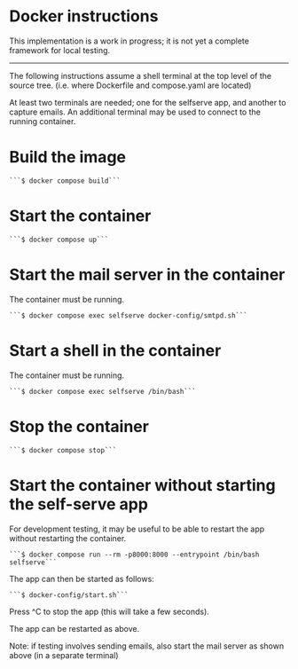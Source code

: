 <!---
 Licensed to the Apache Software Foundation (ASF) under one or more
 contributor license agreements.  See the NOTICE file distributed with
 this work for additional information regarding copyright ownership.
 The ASF licenses this file to You under the Apache License, Version 2.0
 (the "License"); you may not use this file except in compliance with
 the License.  You may obtain a copy of the License at

      http://www.apache.org/licenses/LICENSE-2.0

 Unless required by applicable law or agreed to in writing, software
 distributed under the License is distributed on an "AS IS" BASIS,
 WITHOUT WARRANTIES OR CONDITIONS OF ANY KIND, either express or implied.
 See the License for the specific language governing permissions and
 limitations under the License.
-->

# Docker instructions

This implementation is a work in progress; it is not yet a complete framework for local testing.

------

The following instructions assume a shell terminal at the top level of the source tree.
(i.e. where Dockerfile and compose.yaml are located)

At least two terminals are needed; one for the selfserve app, and another to capture emails.
An additional terminal may be used to connect to the running container.

# Build the image

    ```$ docker compose build```

# Start the container

    ```$ docker compose up```

# Start the mail server in the container

The container must be running.

    ```$ docker compose exec selfserve docker-config/smtpd.sh```

# Start a shell in the container

The container must be running.

    ```$ docker compose exec selfserve /bin/bash```

# Stop the container

    ```$ docker compose stop```

# Start the container without starting the self-serve app

For development testing, it may be useful to be able to restart the app
without restarting the container.

    ```$ docker compose run --rm -p8000:8000 --entrypoint /bin/bash selfserve```

The app can then be started as follows:

    ```$ docker-config/start.sh```

Press ^C to stop the app (this will take a few seconds).

The app can be restarted as above.

Note: if testing involves sending emails, also start the mail server as shown above
(in a separate terminal)
